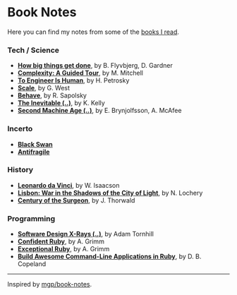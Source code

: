 # Book Notes

Here you can find my notes from some of the [books I read](https://www.goodreads.com/user/show/64517152-marek-kowalcze).

### Tech / Science

* **[How big things get done](big-things.md)**, by B. Flyvbjerg, D. Gardner
* **[Complexity: A Guided Tour](complexity.md)**, by M. Mitchell
* **[To Engineer Is Human](engineer.md)**, by H. Petrosky
* **[Scale](scale.md)**, by G. West
* **[Behave](behave.md)**, by R. Sapolsky
* **[The Inevitable (..)](inevitable.md)**, by K. Kelly
* **[Second Machine Age (..)](second-machine-age.md)**, by E. Brynjolfsson, A. McAfee

### Incerto

* **[Black Swan](blackswan.md)**
* **[Antifragile](antifragile.md)**

### History

* **[Leonardo da Vinci](leonardo.md)**, by W. Isaacson
* **[Lisbon: War in the Shadows of the City of Light](lizbon.md)**, by N. Lochery
* **[Century of the Surgeon](century-of-the-surgeons.md)**, by J. Thorwald

### Programming

* **[Software Design X-Rays (..)](x-rays.md)**, by Adam Tornhill
* **[Confident Ruby](confident-ruby.md)**, by A. Grimm
* **[Exceptional Ruby](exceptional-ruby.md)**, by A. Grimm
* **[Build Awesome Command-Line Applications in Ruby](awesome-command-line-apps.md)**, by D. B. Copeland

---

Inspired by [mgp/book-notes](https://github.com/mgp/book-notes).

